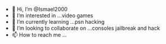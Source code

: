 - 👋 Hi, I’m @Ismael2000
- 👀 I’m interested in ...video games 
- 🌱 I’m currently learning ...psn hacking
- 💞️ I’m looking to collaborate on ...consoles jailbreak and hack
- 📫 How to reach me ...

<!---
Ismael2000/Ismael2000 is a ✨ special ✨ repository because its `README.md` (this file) appears on your GitHub profile.
You can click the Preview link to take a look at your changes.
--->
